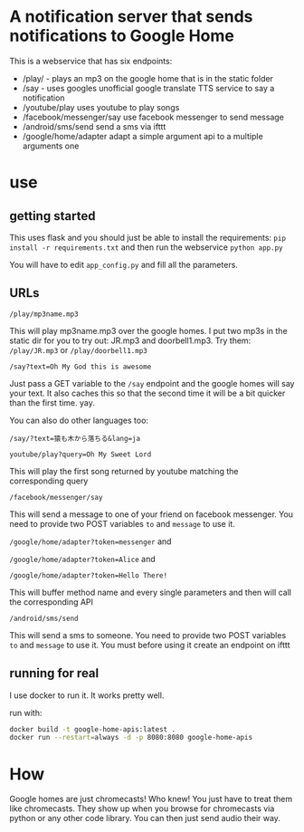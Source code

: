 # A notification server that sends notifications to Google Home

This is a webservice that has six endpoints:

- /play/ - plays an mp3 on the google home that is in the static folder
- /say - uses googles unofficial google translate TTS service to say a notification
- /youtube/play uses youtube to play songs
- /facebook/messenger/say use facebook messenger to send message
- /android/sms/send send a sms via ifttt
- /google/home/adapter adapt a simple argument api to a multiple arguments one 

# use

## getting started

This uses flask and you should just be able to install the requirements: `pip install -r requirements.txt` and then run the webservice `python app.py`

You will have to edit `app_config.py` and fill all the parameters.

## URLs

`/play/mp3name.mp3`

This will play mp3name.mp3 over the google homes. I put two mp3s in the static dir for you to try out: JR.mp3 and doorbell1.mp3. Try them: `/play/JR.mp3` or `/play/doorbell1.mp3`

`/say?text=Oh My God this is awesome`

Just pass a GET variable to the `/say` endpoint and the google homes will say your text. It also caches this so that the second time it will be a bit quicker than the first time. yay. 

You can also do other languages too: 

`/say/?text=猿も木から落ちる&lang=ja` 

`youtube/play?query=Oh My Sweet Lord`

This will play the first song returned by youtube matching the corresponding query

`/facebook/messenger/say`

This will send a message to one of your friend on facebook messenger. You need to provide two POST variables `to`
and `message` to use it.

`/google/home/adapter?token=messenger` and

`/google/home/adapter?token=Alice` and

`/google/home/adapter?token=Hello There!`

This will buffer method name and every single parameters and then will call the corresponding API

`/android/sms/send`

This will send a sms to someone. You need to provide two POST variables `to` and `message` to use it.
You must before using it create an endpoint on ifttt

## running for real

I use docker to run it. It works pretty well.

run with:
```bash
docker build -t google-home-apis:latest .
docker run --restart=always -d -p 8080:8080 google-home-apis
```

# How

Google homes are just chromecasts! Who knew! You just have to treat them like chromecasts. They show up when you browse for chromecasts via python or any other code library. You can then just send audio their way. 
